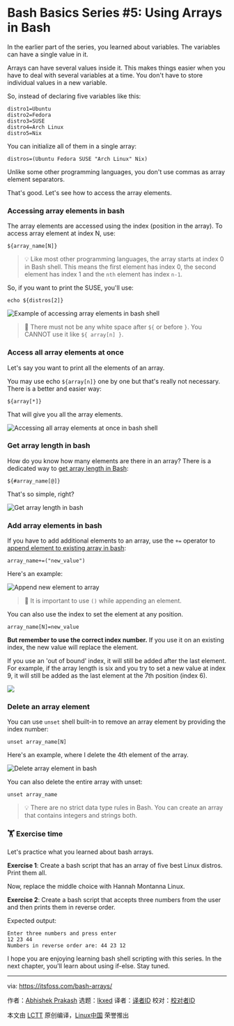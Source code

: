 [#]: subject: "Bash Basics Series #5: Using Arrays in Bash"
[#]: via: "https://itsfoss.com/bash-arrays/"
[#]: author: "Abhishek Prakash https://itsfoss.com/author/abhishek/"
[#]: collector: "lkxed"
[#]: translator: "geekpi"
[#]: reviewer: " "
[#]: publisher: " "
[#]: url: " "

Bash Basics Series #5: Using Arrays in Bash
======

In the earlier part of the series, you learned about variables. The variables can have a single value in it.

Arrays can have several values inside it. This makes things easier when you have to deal with several variables at a time. You don't have to store individual values in a new variable.

So, instead of declaring five variables like this:

```
distro1=Ubuntu
distro2=Fedora
distro3=SUSE
distro4=Arch Linux
distro5=Nix
```

You can initialize all of them in a single array:

```
distros=(Ubuntu Fedora SUSE "Arch Linux" Nix)
```

Unlike some other programming languages, you don't use commas as array element separators.

That's good. Let's see how to access the array elements.

### Accessing array elements in bash

The array elements are accessed using the index (position in the array). To access array element at index N, use:

```
${array_name[N]}
```

> 💡 Like most other programming languages, the array starts at index 0 in Bash shell. This means the first element has index 0, the second element has index 1 and the `nth` element has index `n-1`.

So, if you want to print the SUSE, you'll use:

```
echo ${distros[2]}
```

![Example of accessing array elements in bash shell][1]

> 🚧 There must not be any white space after `${` or before `}`. You CANNOT use it like `${ array[n] }`.

### Access all array elements at once

Let's say you want to print all the elements of an array.

You may use echo `${array[n]}` one by one but that's really not necessary. There is a better and easier way:

```
${array[*]}
```

That will give you all the array elements.

![Accessing all array elements at once in bash shell][2]

### Get array length in bash

How do you know how many elements are there in an array? There is a dedicated way to [get array length in Bash][3]:

```
${#array_name[@]}
```

That's so simple, right?

![Get array length in bash][4]

### Add array elements in bash

If you have to add additional elements to an array, use the `+=` operator to [append element to existing array in bash][5]:

```
array_name+=("new_value")
```

Here's an example:

![Append new element to array][6]

> 🚧 It is important to use `()` while appending an element.

You can also use the index to set the element at any position.

```
array_name[N]=new_value
```

**But remember to use the correct index number.** If you use it on an existing index, the new value will replace the element.

If you use an 'out of bound' index, it will still be added after the last element. For example, if the array length is six and you try to set a new value at index 9, it will still be added as the last element at the 7th position (index 6).

![][7]

### Delete an array element

You can use `unset` shell built-in to remove an array element by providing the index number:

```
unset array_name[N]
```

Here's an example, where I delete the 4th element of the array.

![Delete array element in bash][8]

You can also delete the entire array with unset:

```
unset array_name
```

> 💡 There are no strict data type rules in Bash. You can create an array that contains integers and strings both.

### 🏋️ Exercise time

Let's practice what you learned about bash arrays.

**Exercise 1**: Create a bash script that has an array of five best Linux distros. Print them all.

Now, replace the middle choice with Hannah Montanna Linux.

**Exercise 2**: Create a bash script that accepts three numbers from the user and then prints them in reverse order.

Expected output:

```
Enter three numbers and press enter
12 23 44
Numbers in reverse order are: 44 23 12
```

I hope you are enjoying learning bash shell scripting with this series. In the next chapter, you'll learn about using if-else. Stay tuned.

--------------------------------------------------------------------------------

via: https://itsfoss.com/bash-arrays/

作者：[Abhishek Prakash][a]
选题：[lkxed][b]
译者：[译者ID](https://github.com/译者ID)
校对：[校对者ID](https://github.com/校对者ID)

本文由 [LCTT](https://github.com/LCTT/TranslateProject) 原创编译，[Linux中国](https://linux.cn/) 荣誉推出

[a]: https://itsfoss.com/author/abhishek/
[b]: https://github.com/lkxed/
[1]: https://itsfoss.com/content/images/2023/07/accessing-array-elements-bash.png
[2]: https://itsfoss.com/content/images/2023/07/accessing-all-array-elements-bash.png
[3]: https://linuxhandbook.com:443/array-length-bash/
[4]: https://itsfoss.com/content/images/2023/07/get-array-length-bash.png
[5]: https://linuxhandbook.com:443/bash-append-array/
[6]: https://itsfoss.com/content/images/2023/07/append-element-to-array.png
[7]: https://itsfoss.com/content/images/2023/07/add-array-element-bash-1.png
[8]: https://itsfoss.com/content/images/2023/07/delete-array-element-bash.png
